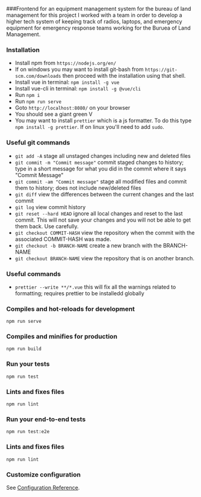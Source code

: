 ###Frontend for an equipment management system for the bureau of land management
for this project I worked with a team in order to develop a higher tech system of keeping track of radios, laptops, and emergency equipment for emergency response teams working for the Buruea of Land Management.
### Installation
 * Install npm from `https://nodejs.org/en/`
 * If on windows you may want to install git-bash from `https://git-scm.com/downloads` then proceed with the installation using that shell.
 * Install vue in terminal: `npm install -g vue`
 * Install vue-cli in terminal: `npm install -g @vue/cli`
 * Run `npm i`
 * Run `npm run serve`
 * Goto `http://localhost:8080/` on your browser
 * You should see a giant green V
 * You may want to install `prettier` which is a js formatter. To do this type `npm install -g prettier`. If on linux you'll need to add `sudo`.

### Useful git commands
 * `git add -A` stage all unstaged changes including new and deleted files
 * `git commit -m "Commit message"` commit staged changes to history; type in a short message for what you did in the commit where it says "Commit Message"
 * `git commit -am "Commit message"` stage all modified files and commit them to history; does not include new/deleted files
 * `git diff` view the differences between the current changes and the last commit
 * `git log` view commit history
 * `git reset --hard HEAD` ignore all local changes and reset to the last commit. This will not save your changes and you will not be able to get them back. Use carefully.
 * `git checkout COMMIT-HASH` view the repository when the commit with the associated COMMIT-HASH was made.
 * `git checkout -b BRANCH-NAME` create a new branch with the BRANCH-NAME
 * `git checkout BRANCH-NAME` view the repository that is on another branch.

### Useful commands
 * `prettier --write **/*.vue` this will fix all the warnings related to formatting; requires prettier to be installedd globally

### Compiles and hot-reloads for development
`npm run serve`

### Compiles and minifies for production
`npm run build`

### Run your tests
`npm run test`

### Lints and fixes files
`npm run lint`

### Run your end-to-end tests
`npm run test:e2e`

### Lints and fixes files
```
npm run lint
```
### Customize configuration
See [Configuration Reference](https://cli.vuejs.org/config/).
